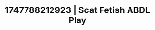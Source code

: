 ---
categories:
- Whispered desires
- Squirting orgasm
- Flushed skin
- 3D animation
- 3D erotic games
image: /assets/images/1747788212923.jpg
layout: post
seo:
  description: Featured content with high-quality Scat Fetish, ABDL Play. HD images
    available.
  keywords: Scat Fetish, ABDL Play
  og_image: /assets/images/1747788212923.jpg
  schema_type: VisualArtwork
tags:
- ABDL Play
- Scat Fetish
- '#1747788212923'
title: 1747788212923 | Scat Fetish ABDL Play
---